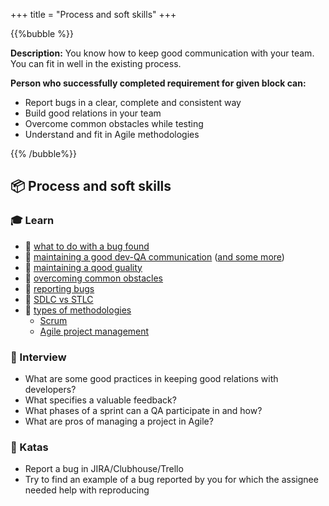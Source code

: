 +++
title = "Process and soft skills"
+++

{{%bubble %}}

**Description:** You know how to keep good communication with your team. You can fit in well in the existing process.

**Person who successfully completed requirement for given block can:**
- Report bugs in a clear, complete and consistent way
- Build good relations in your team
- Overcome common obstacles while testing
- Understand and fit in Agile methodologies

{{% /bubble%}}

## **📦 Process and soft skills**

### **🎓 Learn**

- 📗 [what to do with a bug found](https://spin.atomicobject.com/2015/03/20/rimgea-testing-mnemonic/)
- 📗 [maintaining a good dev-QA communication](https://blog.qasource.com/6-steps-to-improve-communication-between-qa-and-developers) ([and some more](https://www.accusoft.com/resources/blog/qas-guide-effective-communication-development/))
- 📗 [maintaining a qood guality](https://www.stickyminds.com/article/let-s-focus-more-quality-and-less-testing)
- 📗 [overcoming common obstacles](https://www.softwaretestinghelp.com/challenges-testers-face-at-workplace/)
- 📗 [reporting bugs](https://sifterapp.com/blog/2012/08/tips-for-effectively-reporting-bugs-and-issues/)
- 📗 [SDLC vs STLC](https://www.youtube.com/watch?v=An7HC1LolDM)
- 📗 [types of methodologies](https://www.innovativearchitects.com/KnowledgeCenter/basic-IT-systems/8-SDLC-models.aspx)
  * [Scrum](https://www.youtube.com/watch?v=2Vt7Ik8Ublw)
  * [Agile project management](https://www.youtube.com/watch?v=KdyV9okLRlc)

### **🎤  Interview**

- What are some good practices in keeping good relations with developers?
- What specifies a valuable feedback?
- What phases of a sprint can a QA participate in and how?
- What are pros of managing a project in Agile?

### **📝 Katas**

- Report a bug in JIRA/Clubhouse/Trello
- Try to find an example of a bug reported by you for which the assignee needed help with reproducing